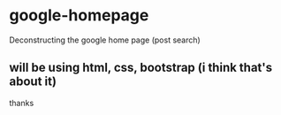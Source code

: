 # google-homepage
Deconstructing the google home page (post search)

<h2> will be using <strong> html, css, bootstrap (i think that's about it) </strong> </h2>

<lead> thanks </lead>
